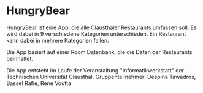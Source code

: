 # HungryBear

HungryBear ist eine App, die alle Clausthaler Restaurants umfassen soll.
Es wird dabei in 9 verschiedene Kategorien unterschieden. 
Ein Restaurant kann dabei in mehrere Kategorien fallen.

Die App basiert auf einer Room Datenbank, die die Daten der Restaurants beinhaltet.

Die App entsteht im Laufe der Veranstaltung "Informatikwerkstatt" der Technischen Universität Clausthal.
Gruppenteilnehmer: Despina Tawadros, Bassel Rafie, René Voutta
